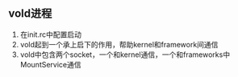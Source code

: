 ## vold进程

1. 在init.rc中配置启动
2. vold起到一个承上启下的作用，帮助kernel和framework间通信
3. vold中包含两个socket，一个和kernel通信，一个和frameworks中MountService通信



